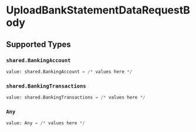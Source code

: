 # UploadBankStatementDataRequestBody


## Supported Types

### `shared.BankingAccount`

```python
value: shared.BankingAccount = /* values here */
```

### `shared.BankingTransactions`

```python
value: shared.BankingTransactions = /* values here */
```

### `Any`

```python
value: Any = /* values here */
```

